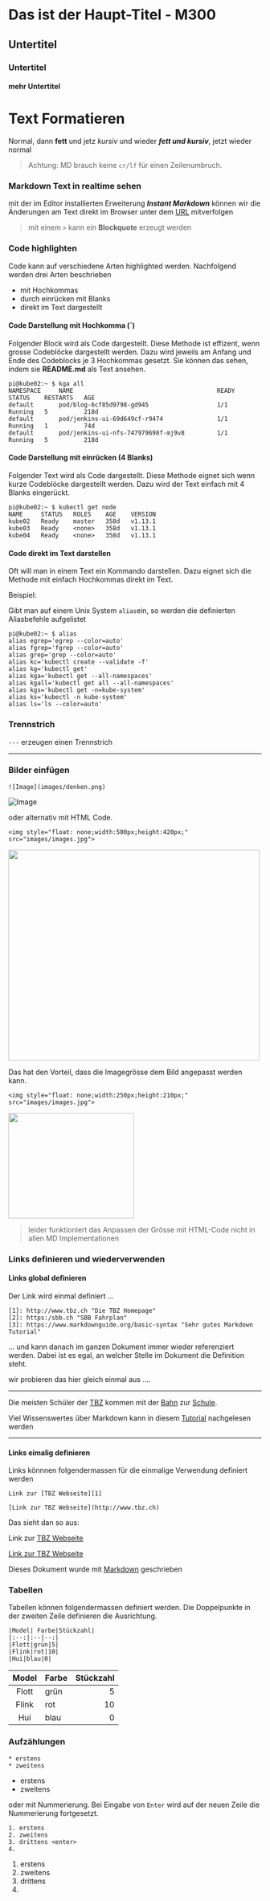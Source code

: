 # Das ist der Haupt-Titel - M300

## Untertitel

### Untertitel

#### mehr Untertitel

# Text Formatieren
Normal, dann **fett** und jetz *kursiv* und wieder ***fett und kursiv***, jetzt wieder normal

> Achtung: MD brauch keine `cr/lf` für einen Zeilenumbruch. 

### Markdown Text in realtime sehen

mit der im Editor installierten Erweiterung ***Instant Markdown*** können wir die
Änderungen am Text direkt im Browser unter dem [URL](http://localhost:8090) mitverfolgen

> mit einem `>` kann ein **Blockquote** erzeugt werden


### Code highlighten

Code kann auf verschiedene Arten highlighted werden. Nachfolgend werden drei Arten
beschrieben

* mit Hochkommas
* durch einrücken mit Blanks
* direkt im Text dargestellt

#### Code Darstellung mit Hochkomma (\`)

Folgender Block wird als Code dargestellt. Diese Methode ist effizent, wenn grosse
Codeblöcke dargestellt werden. Dazu wird jeweils am Anfang und Ende des Codeblocks je 
3 Hochkommas gesetzt. Sie können das sehen, indem sie **README.md** als Text ansehen.

```
pi@kube02:~ $ kga all
NAMESPACE     NAME                                        READY   STATUS    RESTARTS   AGE
default       pod/blog-6cf85d9798-gd945                   1/1     Running   5          218d
default       pod/jenkins-ui-69d649cf-r9474               1/1     Running   1          74d
default       pod/jenkins-ui-nfs-747979698f-mj9v8         1/1     Running   5          218d
```

#### Code Darstellung mit einrücken (4 Blanks)

Folgender Text wird als Code dargestellt. Diese Methode eignet sich wenn kurze
Codeblöcke dargestellt werden. Dazu wird der Text einfach mit 4 Blanks eingerückt.

    pi@kube02:~ $ kubectl get node
    NAME     STATUS   ROLES    AGE    VERSION
    kube02   Ready    master   358d   v1.13.1
    kube03   Ready    <none>   358d   v1.13.1
    kube04   Ready    <none>   358d   v1.13.1

#### Code direkt im Text darstellen

Oft will man in einem Text ein Kommando darstellen. Dazu eignet sich die Methode 
mit einfach Hochkommas direkt im Text.

Beispiel:

Gibt man auf einem Unix System `alias`ein, so werden die definierten Aliasbefehle
aufgelistet

```
pi@kube02:~ $ alias
alias egrep='egrep --color=auto'
alias fgrep='fgrep --color=auto'
alias grep='grep --color=auto'
alias kc='kubectl create --validate -f'
alias kg='kubectl get'
alias kga='kubectl get --all-namespaces'
alias kgall='kubectl get all --all-namespaces'
alias kgs='kubectl get -n=kube-system'
alias ks='kubectl -n kube-system'
alias ls='ls --color=auto'
```

### Trennstrich 

`---` erzeugen einen Trennstrich

---


### Bilder einfügen

    ![Image](images/denken.png)


![Image](images/denken.png)

oder alternativ mit HTML Code. 

    <img style="float: none;width:500px;height:420px;" src="images/images.jpg"> 

<img style="float: none;width:500px;height:420px;" src="images/images.jpg"> 

Das hat den Vorteil, dass die Imagegrösse dem Bild angepasst werden kann.

    <img style="float: none;width:250px;height:210px;" src="images/images.jpg"> 

<img style="float: none;width:250px;height:210px;" src="images/images.jpg"> 


> leider funktioniert das Anpassen der Grösse mit HTML-Code nicht in allen MD Implementationen

### Links definieren und wiederverwenden

#### Links global definieren


  Der Link wird einmal definiert ...

  ```
  [1]: http://www.tbz.ch "Die TBZ Homepage"
  [2]: https:/sbb.ch "SBB Fahrplan"
  [3]: https://www.markdownguide.org/basic-syntax "Sehr gutes Markdown Tutorial"
  ```

 ... und kann danach im ganzen Dokument immer wieder referenziert werden. Dabei ist es egal, an welcher Stelle im Dokument die Definition steht.
   
 wir probieren das hier gleich einmal aus ....

---

[1]: http://www.tbz.ch "Die TBZ Homepage"
[2]: https:/sbb.ch "SBB Fahrplan"
[3]: https://www.markdownguide.org/basic-syntax "Sehr gutes Markdown Tutorial"


Die meisten Schüler der [TBZ][1] kommen mit der [Bahn][2] zur [Schule][1].

Viel Wissenswertes über Markdown kann in diesem [Tutorial][3] nachgelesen werden

---



#### Links eimalig definieren

Links könnnen folgendermassen für die einmalige Verwendung definiert werden

```
Link zur [TBZ Webseite][1]

[Link zur TBZ Webseite](http://www.tbz.ch)
```

Das sieht dan so aus:

Link zur [TBZ Webseite][1]

[Link zur TBZ Webseite](http://www.tbz.ch)


Dieses Dokument wurde mit [Markdown][3] geschrieben


### Tabellen
Tabellen können folgendermassen definiert werden. Die Doppelpunkte in der zweiten Zeile definieren die Ausrichtung.

```
|Model| Farbe|Stückzahl|
|:--:|:--|--:|
|Flott|grün|5|
|Flink|rot|10|
|Hui|blau|0|
```


|Model| Farbe|Stückzahl|
|:--:|:--|--:|
|Flott|grün|5|
|Flink|rot|10|
|Hui|blau|0|


### Aufzählungen

```
* erstens
* zweitens
```

* erstens
* zweitens

oder mit Nummerierung. Bei Eingabe von `Enter` wird auf der neuen Zeile die Nummerierung fortgesetzt.

```
1. erstens
2. zweitens
3. drittens <enter>
4.  
```

1. erstens
2. zweitens
3. drittens
4. 
   

